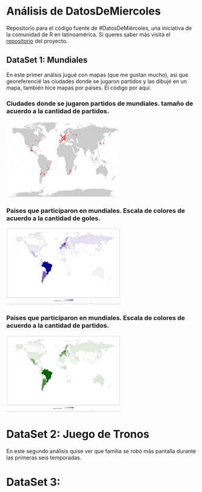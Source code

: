 # Análisis de DatosDeMiercoles

Repositorio para el código fuente de #DatosDeMiércoles, una iniciativa de la comunidad de R en latinoamérica. Si queres saber más visitá el [repositorio](https://github.com/cienciadedatos/datos-de-miercoles) del proyecto.

## DataSet 1: Mundiales

En este primer análsis jugué con mapas (que me gustan mucho), asi que georeferencié las ciudades donde se jugaron partidos y las dibujé en un mapa, también hice mapas por paises.  El código por aqui.  

### Ciudades donde se jugaron partidos de mundiales.  tamaño de acuerdo a la cantidad de partidos.
<img src="https://github.com/yabellini/DatosDeMiercoles/blob/master/ciudades_mundiales.png" data-canonical-src="https://github.com/yabellini/DatosDeMiercoles/blob/master/ciudades_mundiales.png" width="300" height="200" />

### Paises que participaron en mundiales.  Escala de colores de acuerdo a la cantidad de goles.
<img src="https://github.com/yabellini/DatosDeMiercoles/blob/master/cantidad_goles.png" data-canonical-src="https://github.com/yabellini/DatosDeMiercoles/blob/master/cantidad_goles.png" width="300" height="200" />

### Paises que participaron en mundiales.  Escala de colores de acuerdo a la cantidad de partidos.
<img src="https://github.com/yabellini/DatosDeMiercoles/blob/master/cantidad_partidos.png" data-canonical-src="https://github.com/yabellini/DatosDeMiercoles/blob/master/cantidad_partidos.png" width="300" height="200" />

# DataSet 2: Juego de Tronos

En este segundo análisis quise ver que familia se robó más pantalla durante las primeras seis temporadas.

# DataSet 3: 
